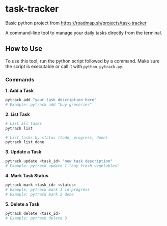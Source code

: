 # task-tracker
Basic python project from https://roadmap.sh/projects/task-tracker

A command-line tool to manage your daily tasks directly from the terminal.

## How to Use

To use this tool, run the python script followed by a command. Make sure the script is executable or call it with `python pytrack.py`.

### Commands

**1. Add a Task**
```bash
pytrack add "your task description here"
# Example: pytrack add "buy groceries"
```

**2. List Task**
```bash
# List all tasks
pytrack list

# List tasks by status (todo, progress, done)
pytrack list done
```

**3. Update a Task**
```bash
pytrack update <task_id> "new task description"
# Example: pytrack update 1 "buy fresh vegetables"
```

**4. Mark Task Status**
```bash
pytrack mark <task_id> <status>
# Example: pytrack mark 1 in-progress
# Example: pytrack mark 2 done
```

**5. Delete a Task**
```bash
pytrack delete <task_id>
# Example: pytrack delete 3
```

